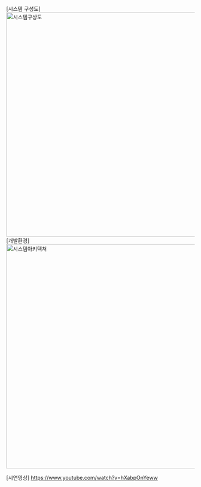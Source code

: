 [시스템 구성도]
<img width="800" height="600" alt="시스템구상도" src="https://github.com/user-attachments/assets/216398ce-b955-4ec4-8966-1eea6534f9bf" />
[개발환경]
<img width="800" height="600"  alt="시스템아키텍쳐" src="https://github.com/user-attachments/assets/37662151-294f-4f90-bcdc-058071705e53"/>

[시연영상]
https://www.youtube.com/watch?v=hXabpOnYeww
